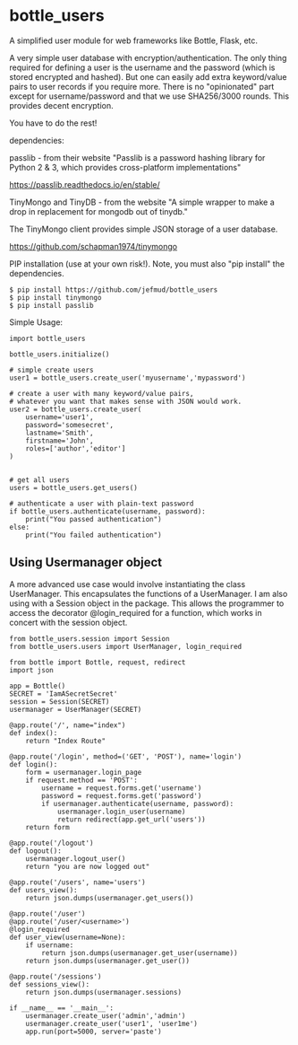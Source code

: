 # bottle_users
A simplified user module for web frameworks like Bottle, Flask, etc.

A very simple user database with encryption/authentication.  The only thing required for defining a user is the
username and the password (which is stored encrypted and hashed).  But one can easily add extra keyword/value pairs to user records
if you require more.  There is no "opinionated" part except for username/password and that we use SHA256/3000 rounds.  This
provides decent encryption.

You have to do the rest!

dependencies:

passlib - from their website "Passlib is a password hashing library for Python 2 & 3, which provides cross-platform implementations"

https://passlib.readthedocs.io/en/stable/

TinyMongo and TinyDB - from the website "A simple wrapper to make a drop in replacement for mongodb out of tinydb."

The TinyMongo client provides simple JSON storage of a user database.

https://github.com/schapman1974/tinymongo


PIP installation (use at your own risk!).  Note, you must also "pip install" the dependencies.

```
$ pip install https://github.com/jefmud/bottle_users
$ pip install tinymongo
$ pip install passlib
```

Simple Usage:
```
import bottle_users

bottle_users.initialize()

# simple create users
user1 = bottle_users.create_user('myusername','mypassword')

# create a user with many keyword/value pairs,
# whatever you want that makes sense with JSON would work.
user2 = bottle_users.create_user(
    username='user1',
    password='somesecret',
    lastname='Smith',
    firstname='John',
    roles=['author','editor']
)


# get all users
users = bottle_users.get_users()

# authenticate a user with plain-text password
if bottle_users.authenticate(username, password):
    print("You passed authentication")
else:
    print("You failed authentication")
```

## Using Usermanager object

A more advanced use case would involve instantiating the class UserManager.  This encapsulates
the functions of a UserManager.  I am also using with a Session object in the package.  This allows
the programmer to access the decorator @login_required for a function, which works in concert with the
session object.

```
from bottle_users.session import Session
from bottle_users.users import UserManager, login_required

from bottle import Bottle, request, redirect
import json

app = Bottle()
SECRET = 'IamASecretSecret'
session = Session(SECRET)
usermanager = UserManager(SECRET)

@app.route('/', name="index")
def index():
    return "Index Route"

@app.route('/login', method=('GET', 'POST'), name='login')
def login():
    form = usermanager.login_page
    if request.method == 'POST':
        username = request.forms.get('username')
        password = request.forms.get('password')
        if usermanager.authenticate(username, password):
            usermanager.login_user(username)
            return redirect(app.get_url('users'))
    return form

@app.route('/logout')
def logout():
    usermanager.logout_user()
    return "you are now logged out"

@app.route('/users', name='users')
def users_view():
    return json.dumps(usermanager.get_users())

@app.route('/user')
@app.route('/user/<username>')
@login_required
def user_view(username=None):
    if username:
        return json.dumps(usermanager.get_user(username))
    return json.dumps(usermanager.get_user())

@app.route('/sessions')
def sessions_view():
    return json.dumps(usermanager.sessions)

if __name__ == '__main__':
    usermanager.create_user('admin','admin')
    usermanager.create_user('user1', 'user1me')
    app.run(port=5000, server='paste')
```


